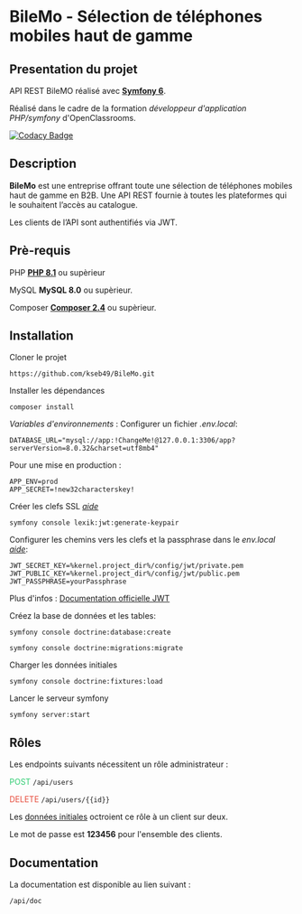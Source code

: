 # BileMo - Sélection de téléphones mobiles haut de gamme

## Presentation du projet
API REST BileMO réalisé avec [**Symfony 6**](https://symfony.com/).

Réalisé dans le cadre de la formation _développeur d'application PHP/symfony_ d'OpenClassrooms.

[![Codacy Badge](https://app.codacy.com/project/badge/Grade/8e1d62294ec4422aa6a77919083d84f4)](https://app.codacy.com/gh/kseb49/BileMo/dashboard?utm_source=gh&utm_medium=referral&utm_content=&utm_campaign=Badge_grade)

## Description
**BileMo** est une entreprise offrant toute une sélection de téléphones mobiles haut de gamme en B2B.
Une API REST fournie à toutes les plateformes qui le souhaitent l’accès au catalogue.

Les clients de l’API sont authentifiés via JWT.


## Prè-requis

PHP
[**PHP 8.1**](https://www.php.net/downloads) ou supèrieur

MySQL
**MySQL 8.0** ou supèrieur.

Composer
[**Composer 2.4**](https://getcomposer.org/download/) ou supèrieur.

## Installation

Cloner le projet

```https://github.com/kseb49/BileMo.git```

Installer les dépendances

 ```composer install```

_Variables d'environnements_ : Configurer un fichier _.env.local_:
 ```Dotenv
DATABASE_URL="mysql://app:!ChangeMe!@127.0.0.1:3306/app?serverVersion=8.0.32&charset=utf8mb4"
```
Pour une mise en production :

```Dotenv
APP_ENV=prod
APP_SECRET=!new32characterskey!
```
Créer les clefs SSL [_aide_](https://github.com/lexik/LexikJWTAuthenticationBundle/blob/2.x/Resources/doc/index.rst#generate-the-ssl-keys)

`symfony console lexik:jwt:generate-keypair`

Configurer les chemins vers les clefs et la passphrase dans le _env.local_ [_aide_](https://github.com/lexik/LexikJWTAuthenticationBundle/blob/2.x/Resources/doc/index.rst#configuration):

```dotenv
JWT_SECRET_KEY=%kernel.project_dir%/config/jwt/private.pem
JWT_PUBLIC_KEY=%kernel.project_dir%/config/jwt/public.pem
JWT_PASSPHRASE=yourPassphrase
```
Plus d'infos : [Documentation officielle JWT](https://github.com/lexik/LexikJWTAuthenticationBundle/blob/2.x/Resources/doc/index.rst#getting-started)

 Créez la base de données et les tables:

```symfony console doctrine:database:create```

```symfony console doctrine:migrations:migrate```

Charger les données initiales

```symfony console doctrine:fixtures:load```

Lancer le serveur symfony

`symfony server:start`
## Rôles
Les endpoints suivants nécessitent un rôle administrateur :

<span style="color: #2ecc71">POST</span>
`/api/users`

<span style="color: #e74c3c">DELETE</span>
`/api/users/{{id}}`


Les [données initiales](https://github.com/kseb49/BileMo#installation) octroient ce rôle à un client sur deux.

Le mot de passe est **123456** pour l'ensemble des clients.

## Documentation

La documentation est disponible au lien suivant :

`/api/doc`

